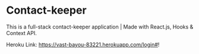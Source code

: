 # Contact-keeper
This is a full-stack contact-keeper application | Made with React.js, Hooks &amp; Context API.

Heroku Link: https://vast-bayou-83221.herokuapp.com/login#!
